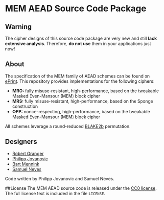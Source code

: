 # MEM AEAD Source Code Package

## Warning
The cipher designs of this source code package are very new and still **lack extensive analysis**. Therefore, **do not use** them in your applications just now!

## About
The specification of the MEM family of AEAD schemes can be found on [ePrint](TODO). This repository provides implementations for the following ciphers:

* **MRO:** fully misuse-resistant, high-performance, based on the tweakable Masked Even-Mansour (MEM) block cipher
* **MRS:** fully misuse-resistant, high-performance, based on the Sponge construction
* **OPP:** nonce-respecting, high-performance, based on the tweakable Masked Even-Mansour (MEM) block cipher

All schemes leverage a round-reduced [BLAKE2b](https://blake2.net/) permutation.

## Designers

* [Robert Granger](http://people.epfl.ch/242282)
* [Philipp Jovanovic](https://zerobyte.io/)
* [Bart Mennink](http://homes.esat.kuleuven.be/~bmennink/)
* [Samuel Neves](https://eden.dei.uc.pt/~sneves/)

Code written by Philipp Jovanovic and Samuel Neves.

##License
The MEM AEAD source code is released under the [CC0 license](https://creativecommons.org/publicdomain/zero/1.0/). The full license text is included in the file `LICENSE`.
